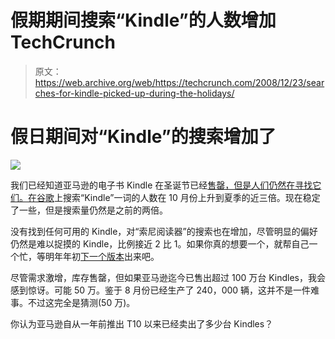 # 假期期间搜索“Kindle”的人数增加 TechCrunch

> 原文：<https://web.archive.org/web/https://techcrunch.com/2008/12/23/searches-for-kindle-picked-up-during-the-holidays/>

# 假日期间对“Kindle”的搜索增加了

![](img/9ae74b929dc5c435991c49d34b1f6415.png)

我们已经知道亚马逊的电子书 Kindle 在圣诞节已经[售罄，但是人们仍然在寻找它们。在谷歌](https://web.archive.org/web/20221006105855/http://www.beta.techcrunch.com/2008/11/30/want-a-kindle-before-christmas-get-ready-to-pay/)上搜索“Kindle”一词的人数在 10 月份上升到夏季的近三倍。现在稳定了一些，但是搜索量仍然是之前的两倍。

没有找到任何可用的 Kindle，对“索尼阅读器”的搜索也在增加，尽管明显的偏好仍然是难以捉摸的 Kindle，比例接近 2 比 1。如果你真的想要一个，就帮自己一个忙，等明年年初[下一个版本](https://web.archive.org/web/20221006105855/http://www.beta.techcrunch.com/2008/11/25/amazon-kindle-2-slated-for-early-q1/)出来吧。

尽管需求激增，库存售罄，但如果亚马逊迄今已售出超过 100 万台 Kindles，我会感到惊讶。可能 50 万。鉴于 8 月份已经生产了 240，000 辆，这并不是一件难事。不过这完全是猜测(50 万)。

你认为亚马逊自从一年前推出 T10 以来已经卖出了多少台 Kindles？